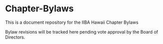 # Chapter-Bylaws
This is a document repository for the IIBA Hawaii Chapter Bylaws

Bylaw revisions will be tracked here pending vote approval by the Board of Directors.
